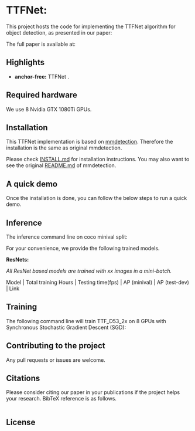 # TTFNet: 

This project hosts the code for implementing the TTFNet algorithm for object detection, as presented in our paper:

The full paper is available at: 

## Highlights
- **anchor-free:**  TTFNet .

## Required hardware
We use 8 Nvidia GTX 1080Ti GPUs.

## Installation
This TTFNet implementation is based on [mmdetection](https://github.com/open-mmlab/mmdetection). Therefore the installation is the same as original mmdetection.

Please check [INSTALL.md](INSTALL.md) for installation instructions.
You may also want to see the original [README.md](MMDETECTION_README.md) of mmdetection.

## A quick demo
Once the installation is done, you can follow the below steps to run a quick demo.



## Inference
The inference command line on coco minival split:



For your convenience, we provide the following trained models.

**ResNets:**

*All ResNet based models are trained with xx images in a mini-batch.*

Model | Total training Hours | Testing time(fps) | AP (minival) | AP (test-dev) | Link

## Training

The following command line will train TTF_D53_2x on 8 GPUs with Synchronous Stochastic Gradient Descent (SGD):

## Contributing to the project

Any pull requests or issues are welcome.

## Citations
Please consider citing our paper in your publications if the project helps your research. BibTeX reference is as follows.
```
```

## License

